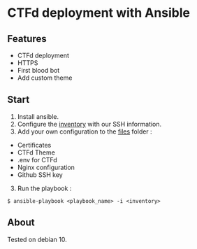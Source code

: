 # CTFd deployment with Ansible

## Features

- CTFd deployment
- HTTPS
- First blood bot
- Add custom theme

## Start

1. Install ansible.
2. Configure the [inventory](inventory) with our SSH information.
3. Add your own configuration to the [files](files/) folder : 
- Certificates
- CTFd Theme
- .env for CTFd
- Nginx configuration
- Github SSH key
3. Run the playbook :

```shell
$ ansible-playbook <playbook_name> -i <inventory>
```

## About

Tested on debian 10.